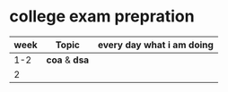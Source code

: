 # college exam prepration

| **week** | **Topic**         | **every day what i am doing** |
| -------- | ----------------- | ----------------------------- |
| 1-2      | **coa** & **dsa** |                               |
| 2        |                   |                               |

